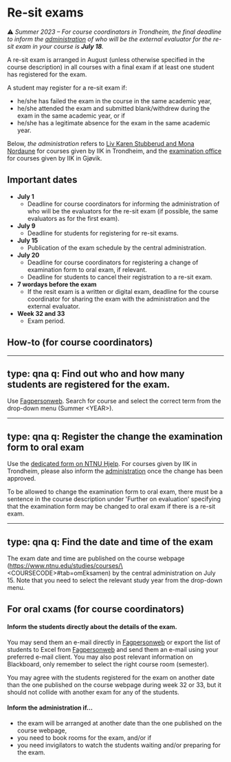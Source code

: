 # Re-sit exams

:warning:
*Summer 2023 – For course coordinators in Trondheim, the final deadline to inform the [administration](mailto:liv.k.stubberud@ntnu.no,mona.nordaune@ntnu.no) of who will be the external evaluator for the re-sit exam in your course is **July 18**.*


A re-sit exam is arranged in August (unless otherwise specified in the course description) in all courses with a final exam if at least one student has registered for the exam.


A student may register for a re-sit exam if:
* he/she has failed the exam in the course in the same academic year,
* he/she attended the exam and submitted blank/withdrew during the exam in the same academic year, or if
* he/she has a legitimate absence for the exam in the same academic year.


Below, *the administration* refers to [Liv Karen Stubberud and Mona Nordaune](mailto:liv.k.stubberud@ntnu.no,mona.nordaune@ntnu.no) for courses given by IIK in Trondheim, and the [examination office](mailto:eksamen@gjovik.ntnu.no) for courses given by IIK in Gjøvik.



## Important dates

* **July 1**
    - Deadline for course coordinators for informing the administration of who will be the evaluators for the re-sit exam (if possible, the same evaluators as for the first exam).
* **July 9**
    - Deadline for students for registering for re-sit exams.
* **July 15**
    - Publication of the exam schedule by the central administration.
* **July 20**
    - Deadline for course coordinators for registering a change of examination form to oral exam, if relevant. 
    - Deadline for students to cancel their registration to a re-sit exam.
* **7 wordays before the exam**
    - If the resit exam is a written or digital exam, deadline for the course coordinator for sharing the exam with the administration and the external evaluator.
* **Week 32 and 33**
    - Exam period.

    

## How-to (for course coordinators)

---
type: qna
q: Find out who and how many students are registered for the exam.
---
Use [Fagpersonweb](https://fsweb.no/fagpersonweb/login.jsf?inst=fsntnu). Search for course and select the correct term from the drop-down menu (Summer \<YEAR\>).


---
type: qna
q: Register the change the examination form to oral exam
---
Use the [dedicated form on NTNU Hjelp](https://hjelp.ntnu.no/tas/public/ssp/content/serviceflow?unid=8376ff01cd354b10aedb6151c136bd87).
For courses given by IIK in Trondheim, please also inform the [administration](mailto:liv.k.stubberud@ntnu.no,mona.nordaune@ntnu.no) once the change has been approved.

To be allowed to change the examination form to oral exam, there must be a sentence in the course description under 'Further on evaluation' specifying that the examination form may be changed to oral exam if there is a re-sit exam.


---
type: qna
q: Find the date and time of the exam
---
The exam date and time are published on the course webpage (https://www.ntnu.edu/studies/courses/\<COURSECODE\>#tab=omEksamen) by the central administration on July 15. Note that you need to select the relevant study year from the drop-down menu.



## For oral cxams (for course coordinators)

#### Inform the students directly about the details of the exam.

You may send them an e-mail directly in [Fagpersonweb](https://fsweb.no/fagpersonweb/login.jsf?inst=fsntnu) or export the list of students to Excel from [Fagpersonweb](https://fsweb.no/fagpersonweb/login.jsf?inst=fsntnu) and send them an e-mail using your preferred e-mail client. You may also post relevant information on Blackboard, only remember to select the right course room (semester).

You may agree with the students registered for the exam on another date than the one published on the course webpage during week 32 or 33, but it should not collide with another exam for any of the students.

#### Inform the administration if…

* the exam will be arranged at another date than the one published on the course webpage,
* you need to book rooms for the exam, and/or if
* you need invigilators to watch the students waiting and/or preparing for the exam.
